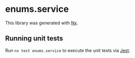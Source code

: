 # enums.service

This library was generated with [Nx](https://nx.dev).

## Running unit tests

Run `nx test enums.service` to execute the unit tests via [Jest](https://jestjs.io).
